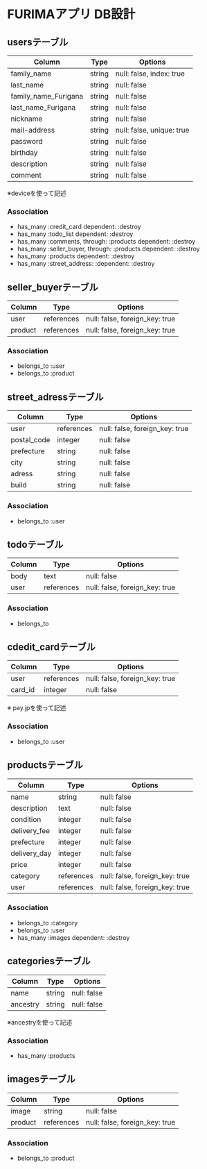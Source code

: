 # FURIMAアプリ DB設計

## usersテーブル
|Column|Type|Options|
|------|----|-------|
|family_name|string|null: false, index: true|
|last_name|string|null: false|
|family_name_Furigana|string|null: false|
|last_name_Furigana|string|null: false|
|nickname|string|null: false|
|mail-address|string|null: false, unique: true|
|password|string|null: false|
|birthday|string|null: false|
|description|string|null: false|
|comment|string|null: false|

※deviceを使って記述

### Association
- has_many :credit_card dependent: :destroy
- has_many :todo_list dependent: :destroy
- has_many :comments, through: :products dependent: :destroy
- has_many :seller_buyer, through: :products dependent: :destroy
- has_many :products dependent: :destroy
- has_many :street_address: :dependent: :destroy



## seller_buyerテーブル
|Column|Type|Options|
|------|----|-------|
|user|references|null: false, foreign_key: true|
|product|references|null: false, foreign_key: true|

### Association
- belongs_to :user
- belongs_to :product



## street_adressテーブル
|Column|Type|Options|
|------|----|-------|
|user|references|null: false, foreign_key: true|
|postal_code|integer|null: false|
|prefecture|string|null: false|
|city|string|null: false|
|adress|string|null: false|
|build|string|null: false|

### Association
-  belongs_to :user



## todoテーブル
|Column|Type|Options|
|------|----|-------|
|body|text|null: false|
|user|references|null: false, foreign_key: true|

### Association
-  belongs_to



## cdedit_cardテーブル
|Column|Type|Options|
|------|----|-------|
|user|references|null: false, foreign_key: true|
|card_id|integer|null: false|

※ pay.jpを使って記述

### Association
-  belongs_to :user



## productsテーブル
|Column|Type|Options|
|------|----|-------|
|name|string|null: false|
|description|text|null: false|
|condition|integer|null: false|
|delivery_fee|integer|null: false|
|prefecture|integer|null: false|
|delivery_day|integer|null: false|
|price|integer|null: false|
|category|references|null: false, foreign_key: true|
|user|references|null: false, foreign_key: true|

### Association
- belongs_to :category
- belongs_to :user
- has_many :images dependent: :destroy



## categoriesテーブル
|Column|Type|Options|
|------|----|-------|
|name|string|null: false|
|ancestry|string|null: false|

※ancestryを使って記述

### Association
- has_many :products



## imagesテーブル
|Column|Type|Options|
|------|----|-------|
|image|string|null: false|
|product|references|null: false, foreign_key: true|

### Association
- belongs_to :product